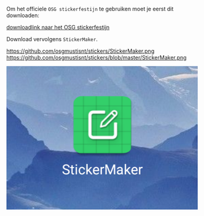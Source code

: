 Om het officiele `OSG stickerfestijn` te gebruiken moet je eerst dit downloaden:

[downloadlink naar het OSG stickerfestijn]()

Download vervolgens `StickerMaker`.

https://github.com/osgmustisnt/stickers/StickerMaker.png
https://github.com/osgmustisnt/stickers/blob/master/StickerMaker.png

![alt text](https://github.com/osgmustisnt/stickers/blob/master/StickerMaker.png "Logo Title Text 1")
